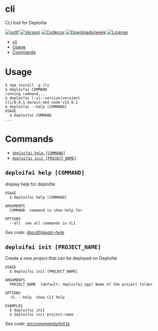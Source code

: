 # cli

CLI tool for Deploifai

[![oclif](https://img.shields.io/badge/cli-oclif-brightgreen.svg)](https://oclif.io)
[![Version](https://img.shields.io/npm/v/cli.svg)](https://npmjs.org/package/cli)
[![Codecov](https://codecov.io/gh/utkarsh867/cli/branch/master/graph/badge.svg)](https://codecov.io/gh/utkarsh867/cli)
[![Downloads/week](https://img.shields.io/npm/dw/cli.svg)](https://npmjs.org/package/cli)
[![License](https://img.shields.io/npm/l/cli.svg)](https://github.com/utkarsh867/cli/blob/master/package.json)

<!-- toc -->
* [cli](#cli)
* [Usage](#usage)
* [Commands](#commands)
<!-- tocstop -->

# Usage

<!-- usage -->
```sh-session
$ npm install -g cli
$ deploifai COMMAND
running command...
$ deploifai (-v|--version|version)
cli/0.0.1 darwin-x64 node-v15.0.1
$ deploifai --help [COMMAND]
USAGE
  $ deploifai COMMAND
...
```
<!-- usagestop -->

# Commands

<!-- commands -->
* [`deploifai help [COMMAND]`](#deploifai-help-command)
* [`deploifai init [PROJECT_NAME]`](#deploifai-init-project_name)

## `deploifai help [COMMAND]`

display help for deploifai

```
USAGE
  $ deploifai help [COMMAND]

ARGUMENTS
  COMMAND  command to show help for

OPTIONS
  --all  see all commands in CLI
```

_See code: [@oclif/plugin-help](https://github.com/oclif/plugin-help/blob/v3.2.1/src/commands/help.ts)_

## `deploifai init [PROJECT_NAME]`

Create a new project that can be deployed on Deploifai

```
USAGE
  $ deploifai init [PROJECT_NAME]

ARGUMENTS
  PROJECT_NAME  [default: deploifai_app] Name of the project folder

OPTIONS
  -h, --help  show CLI help

EXAMPLES
  $ deploifai init
  $ deploifai init project-name
```

_See code: [src/commands/init.ts](https://github.com/utkarsh867/cli/blob/v0.0.1/src/commands/init.ts)_
<!-- commandsstop -->
